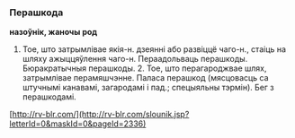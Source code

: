 ### Перашкода
**назоўнік, жаночы род**

1. Тое, што затрымлівае якія-н. дзеянні або развіццё чаго-н., стаіць на шляху ажыццяўлення чаго-н. Пераадольваць перашкоды. Бюракратычныя перашкоды. 2. Тое, што перагароджвае шлях, затрымлівае перамяшчэнне. Паласа перашкод (мясцовасць са штучнымі канавамі, загародамі і пад.; спецыяльны тэрмін). Бег з перашкодамі.

<a rel="author">[http://rv-blr.com/](http://rv-blr.com/slounik.jsp?letterId=0&maskId=0&pageId=2336)</a>
